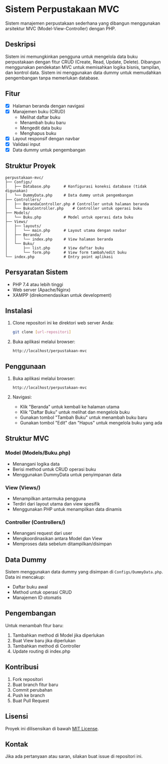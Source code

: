 # Sistem Perpustakaan MVC

Sistem manajemen perpustakaan sederhana yang dibangun menggunakan arsitektur MVC (Model-View-Controller) dengan PHP.

## Deskripsi

Sistem ini memungkinkan pengguna untuk mengelola data buku perpustakaan dengan fitur CRUD (Create, Read, Update, Delete). Dibangun menggunakan pendekatan MVC untuk memisahkan logika bisnis, tampilan, dan kontrol data. Sistem ini menggunakan data dummy untuk memudahkan pengembangan tanpa memerlukan database.

## Fitur

- [x] Halaman beranda dengan navigasi
- [x] Manajemen buku (CRUD)
  - Melihat daftar buku
  - Menambah buku baru
  - Mengedit data buku
  - Menghapus buku
- [x] Layout responsif dengan navbar
- [x] Validasi input
- [x] Data dummy untuk pengembangan

## Struktur Proyek

```
perpustakaan-mvc/
├── Configs/
│   ├── Database.php      # Konfigurasi koneksi database (tidak digunakan)
│   └── DummyData.php     # Data dummy untuk pengembangan
├── Controllers/
│   ├── BerandaController.php # Controller untuk halaman beranda
│   └── BukuController.php    # Controller untuk operasi buku
├── Models/
│   └── Buku.php          # Model untuk operasi data buku
├── Views/
│   ├── layouts/
│   │   └── main.php      # Layout utama dengan navbar
│   ├── Beranda/
│   │   └── index.php     # View halaman beranda
│   └── Buku/
│       ├── list.php      # View daftar buku
│       └── form.php      # View form tambah/edit buku
└── index.php             # Entry point aplikasi
```

## Persyaratan Sistem

- PHP 7.4 atau lebih tinggi
- Web server (Apache/Nginx)
- XAMPP (direkomendasikan untuk development)

## Instalasi

1. Clone repositori ini ke direktori web server Anda:
   ```bash
   git clone [url-repositori]
   ```

2. Buka aplikasi melalui browser:
   ```
   http://localhost/perpustakaan-mvc
   ```

## Penggunaan

1. Buka aplikasi melalui browser:
   ```
   http://localhost/perpustakaan-mvc
   ```

2. Navigasi:
   - Klik "Beranda" untuk kembali ke halaman utama
   - Klik "Daftar Buku" untuk melihat dan mengelola buku
   - Gunakan tombol "Tambah Buku" untuk menambah buku baru
   - Gunakan tombol "Edit" dan "Hapus" untuk mengelola buku yang ada

## Struktur MVC

### Model (Models/Buku.php)
- Menangani logika data
- Berisi method untuk CRUD operasi buku
- Menggunakan DummyData untuk penyimpanan data

### View (Views/)
- Menampilkan antarmuka pengguna
- Terdiri dari layout utama dan view spesifik
- Menggunakan PHP untuk menampilkan data dinamis

### Controller (Controllers/)
- Menangani request dari user
- Mengkoordinasikan antara Model dan View
- Memproses data sebelum ditampilkan/disimpan

## Data Dummy

Sistem menggunakan data dummy yang disimpan di `Configs/DummyData.php`. Data ini mencakup:
- Daftar buku awal
- Method untuk operasi CRUD
- Manajemen ID otomatis

## Pengembangan

Untuk menambah fitur baru:
1. Tambahkan method di Model jika diperlukan
2. Buat View baru jika diperlukan
3. Tambahkan method di Controller
4. Update routing di index.php

## Kontribusi

1. Fork repositori
2. Buat branch fitur baru
3. Commit perubahan
4. Push ke branch
5. Buat Pull Request

## Lisensi

Proyek ini dilisensikan di bawah [MIT License](LICENSE).

## Kontak

Jika ada pertanyaan atau saran, silakan buat issue di repositori ini. 